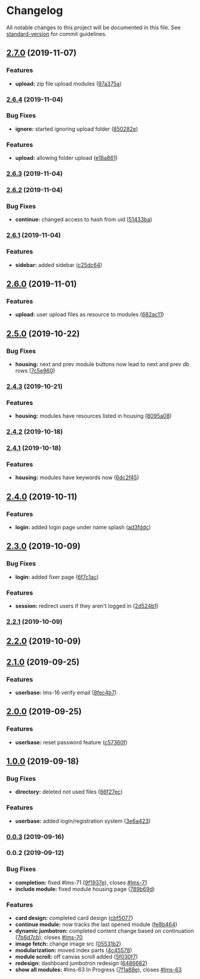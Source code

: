 # Changelog

All notable changes to this project will be documented in this file. See [standard-version](https://github.com/conventional-changelog/standard-version) for commit guidelines.

## [2.7.0](https://github.com/chef-danny-d/emsePortal/compare/v2.6.4...v2.7.0) (2019-11-07)


### Features

* **upload:** zip file upload modules ([97a375a](https://github.com/chef-danny-d/emsePortal/commit/97a375a))

### [2.6.4](https://github.com/chef-danny-d/emsePortal/compare/v2.6.3...v2.6.4) (2019-11-04)


### Bug Fixes

* **ignore:** started ignoring upload folder ([850282e](https://github.com/chef-danny-d/emsePortal/commit/850282e))


### Features

* **upload:** allowing folder upload ([e18a861](https://github.com/chef-danny-d/emsePortal/commit/e18a861))

### [2.6.3](https://github.com/chef-danny-d/emsePortal/compare/v2.6.2...v2.6.3) (2019-11-04)

### [2.6.2](https://github.com/chef-danny-d/emsePortal/compare/v2.6.1...v2.6.2) (2019-11-04)


### Bug Fixes

* **continue:** changed access to hash from uid ([51433ba](https://github.com/chef-danny-d/emsePortal/commit/51433ba))

### [2.6.1](https://github.com/chef-danny-d/emsePortal/compare/v2.6.0...v2.6.1) (2019-11-04)


### Features

* **sidebar:** added sidebar ([c25dc64](https://github.com/chef-danny-d/emsePortal/commit/c25dc64))

## [2.6.0](https://github.com/chef-danny-d/emsePortal/compare/v2.5.0...v2.6.0) (2019-11-01)


### Features

* **upload:** user upload files as resource to modules ([682ac11](https://github.com/chef-danny-d/emsePortal/commit/682ac11))

## [2.5.0](https://github.com/chef-danny-d/emsePortal/compare/v2.4.3...v2.5.0) (2019-10-22)


### Bug Fixes

* **housing:** next and prev module buttons now lead to next and prev db rows ([7c5e960](https://github.com/chef-danny-d/emsePortal/commit/7c5e960))

### [2.4.3](https://github.com/chef-danny-d/emsePortal/compare/v2.4.2...v2.4.3) (2019-10-21)


### Features

* **housing:** modules have resources listed in housing ([8095a08](https://github.com/chef-danny-d/emsePortal/commit/8095a08))

### [2.4.2](https://github.com/chef-danny-d/emsePortal/compare/v2.4.1...v2.4.2) (2019-10-18)

### [2.4.1](https://github.com/chef-danny-d/emsePortal/compare/v2.4.0...v2.4.1) (2019-10-18)


### Features

* **housing:** modules have keywords now ([6dc2f45](https://github.com/chef-danny-d/emsePortal/commit/6dc2f45))

## [2.4.0](https://github.com/chef-danny-d/emsePortal/compare/v2.3.0...v2.4.0) (2019-10-11)


### Features

* **login:** added login page under name splash ([ad3fddc](https://github.com/chef-danny-d/emsePortal/commit/ad3fddc))

## [2.3.0](https://github.com/chef-danny-d/emsePortal/compare/v2.2.1...v2.3.0) (2019-10-09)


### Bug Fixes

* **login:** added fixer page ([6f7c1ac](https://github.com/chef-danny-d/emsePortal/commit/6f7c1ac))


### Features

* **session:** redirect users if they aren't logged in ([2d524b1](https://github.com/chef-danny-d/emsePortal/commit/2d524b1))

### [2.2.1](https://github.com/chef-danny-d/emsePortal/compare/v2.2.0...v2.2.1) (2019-10-09)

## [2.2.0](https://github.com/chef-danny-d/emsePortal/compare/v2.1.0...v2.2.0) (2019-10-09)

## [2.1.0](https://github.com/chef-danny-d/emsePortal/compare/v2.0.0...v2.1.0) (2019-09-25)


### Features

* **userbase:** lms-16 verify email ([8fec4b7](https://github.com/chef-danny-d/emsePortal/commit/8fec4b7))

## [2.0.0](https://github.com/chef-danny-d/emsePortal/compare/v1.0.0...v2.0.0) (2019-09-25)


### Features

* **userbase:** reset password feature ([c57360f](https://github.com/chef-danny-d/emsePortal/commit/c57360f))

## [1.0.0](https://github.com/chef-danny-d/emsePortal/compare/v0.0.3...v1.0.0) (2019-09-18)


### Bug Fixes

* **directory:** deleted not used files ([66f27ec](https://github.com/chef-danny-d/emsePortal/commit/66f27ec))


### Features

* **userbase:** added login/registration system ([3e6a423](https://github.com/chef-danny-d/emsePortal/commit/3e6a423))

### [0.0.3](https://github.com/chef-danny-d/emsePortal/compare/v0.0.2...v0.0.3) (2019-09-16)

### 0.0.2 (2019-09-12)


### Bug Fixes

* **completion:** fixed #lms-71 ([9f1937e](https://github.com/chef-danny-d/emsePortal/commit/9f1937e)), closes [#lms-71](https://github.com/chef-danny-d/emsePortal/issues/lms-71)
* **include module:** fixed module housing page ([789b69d](https://github.com/chef-danny-d/emsePortal/commit/789b69d))


### Features

* **card design:** completed card design ([cbf5077](https://github.com/chef-danny-d/emsePortal/commit/cbf5077))
* **continue module:** now tracks the last opened module ([fe8b464](https://github.com/chef-danny-d/emsePortal/commit/fe8b464))
* **dynamic jumbotron:** completed content change based on continuation ([7b6d7cb](https://github.com/chef-danny-d/emsePortal/commit/7b6d7cb)), closes [#lms-70](https://github.com/chef-danny-d/emsePortal/issues/lms-70)
* **image fetch:** change image src ([05531b2](https://github.com/chef-danny-d/emsePortal/commit/05531b2))
* **modularization:** moved index parts ([4c45578](https://github.com/chef-danny-d/emsePortal/commit/4c45578))
* **module scroll:** off canvas scroll added ([5f030f7](https://github.com/chef-danny-d/emsePortal/commit/5f030f7))
* **redesign:** dashboard jumbotron redesign ([6486682](https://github.com/chef-danny-d/emsePortal/commit/6486682))
* **show all modules:** #lms-63 In Progress ([7f1a88e](https://github.com/chef-danny-d/emsePortal/commit/7f1a88e)), closes [#lms-63](https://github.com/chef-danny-d/emsePortal/issues/lms-63)
